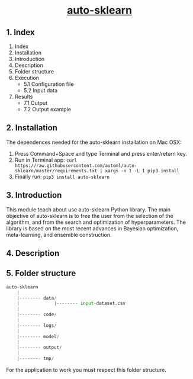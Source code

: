 <center><u><h1>auto-sklearn</h1></u></center>

## 1. Index

1. Index
2. Installation
3. Introduction
4. Description
5. Folder structure
6. Execution
    * 5.1 Configuration file
    * 5.2 Input data
7. Results
    * 7.1 Output
    * 7.2 Output example

## 2. Installation
The dependences needed for the auto-sklearn installation on Mac OSX: 

1) Press Command+Space and type Terminal and press enter/return key.
2) Run in Terminal app:
    ```curl https://raw.githubusercontent.com/automl/auto-sklearn/master/requirements.txt | xargs -n 1 -L 1 pip3 install``` 
4) Finally run:
    ```pip3 install auto-sklearn```

## 3. Introduction
This module teach about use auto-sklearn Python library. 
The main objective of auto-sklearn is to free the user from the selection of the algorithm, and from the search and optimization of hyperparameters. The library is based on the most recent advances in Bayesian optimization, meta-learning, and ensemble construction.

## 4. Description


## 5. Folder structure

```python
auto-sklearn
    |
    |-------- data/
    |             |-------- input-dataset.csv
    |
    |-------- code/
    |
    |-------- logs/
    |
    |-------- model/
    |
    |-------- output/
    |
    |-------- tmp/
```

For the application to work you must respect this folder structure.